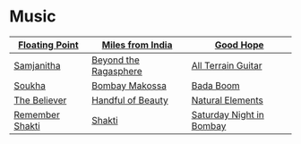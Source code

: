 ﻿# Music

| [Floating Point](https://en.wikipedia.org/wiki/Floating_Point) | [Miles from India](https://en.wikipedia.org/wiki/Miles_from_India) | [Good Hope](https://jazztimes.com/reviews/albums/dave-holland-zakir-hussain-chris-potter-good-hope-edition/) |
|----------|----------|----------|
| [Samjanitha](https://www.allmusic.com/album/samjanitha-mw0000791008)   | [Beyond the Ragasphere](https://worldmusic.net/products/beyond-the-ragasphere)   | [All Terrain Guitar](https://jazztimes.com/reviews/albums/prasanna-all-terrain-guitar/)   |
| [Soukha](https://www.allmusic.com/album/soukha-mw0001445762)   | [Bombay Makossa](https://www.allaboutjazz.com/bombay-makossa-chingari-abstract-logix-review-by-ian-patterson.php)   | [Bada Boom](https://www.abstractlogix.com/ranjit-barot-bada-boom/)   |
| [The Believer](https://en.wikipedia.org/wiki/Remember_Shakti_–_The_Believer)   | [Handful of Beauty](https://en.wikipedia.org/wiki/A_Handful_of_Beauty)   | [Natural Elements](https://en.wikipedia.org/wiki/Natural_Elements_(Shakti_album))   |
| [Remember Shakti](https://en.wikipedia.org/wiki/Remember_Shakti_(album))   | [Shakti](https://en.wikipedia.org/wiki/Shakti_(Shakti_album))   | [Saturday Night in Bombay](https://en.wikipedia.org/wiki/Remember_Shakti_–_Saturday_Night_in_Bombay)   |


